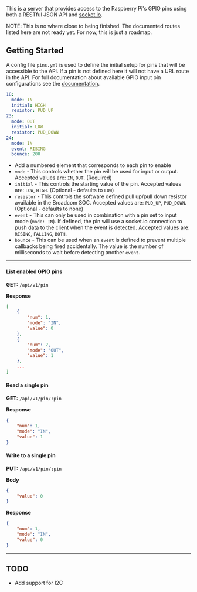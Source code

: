 This is a server that provides access to the Raspberry Pi's GPIO pins using both a RESTful JSON API and [socket.io](http://socket.io/).

NOTE: This is no where close to being finished. The documented routes listed here are not ready yet. For now, this is just a roadmap.


## Getting Started

A config file `pins.yml` is used to define the initial setup for pins that will be accessible to the API. If a pin is not defined here it will not have a URL route in the API. For full documentation about available GPIO input pin configurations see the [documentation](http://sourceforge.net/p/raspberry-gpio-python/wiki/Examples/).

```yaml
18:
  mode: IN
  initial: HIGH
  resistor: PUD_UP
23:
  mode: OUT
  initial: LOW
  resistor: PUD_DOWN
24:
  mode: IN
  event: RISING
  bounce: 200
```

* Add a numbered element that corresponds to each pin to enable
* `mode` - This controls whether the pin will be used for input or output. Accepted values are: `IN`, `OUT`. (Required)
* `initial` - This controls the starting value of the pin. Accepted values are: `LOW`, `HIGH`. (Optional - defaults to `LOW`)
* `resistor` - This controls the software defined pull up/pull down resistor available in the Broadcom SOC. Accepted values are: `PUD_UP`, `PUD_DOWN`. (Optional - defaults to none)
* `event` - This can only be used in combination with a pin set to input mode (`mode: IN`). If defined, the pin will use a socket.io connection to push data to the client when the event is detected. Accepted values are: `RISING`, `FALLING`, `BOTH`.
* `bounce` - This can be used when an `event` is defined to prevent multiple callbacks being fired accidentally. The value is the number of milliseconds to wait before detecting another `event`.

------------------------------------------------------------------------------

#### List enabled GPIO pins

**GET:** `/api/v1/pin`

**Response**

```json
[
    {
        "num": 1,
        "mode": "IN",
        "value": 0
    },
    {
        "num": 2,
        "mode": "OUT",
        "value": 1
    },
    ...
]
```

#### Read a single pin

**GET:** `/api/v1/pin/:pin`

**Response**

```json
{
    "num": 1,
    "mode": "IN",
    "value": 1
}
```

#### Write to a single pin

**PUT:** `/api/v1/pin/:pin`

**Body**

```json
{
    "value": 0
}
```

**Response**

```json
{
    "num": 1,
    "mode": "IN",
    "value": 0
}
```

------------------------------------------------------------------------------

## TODO

* Add support for I2C
